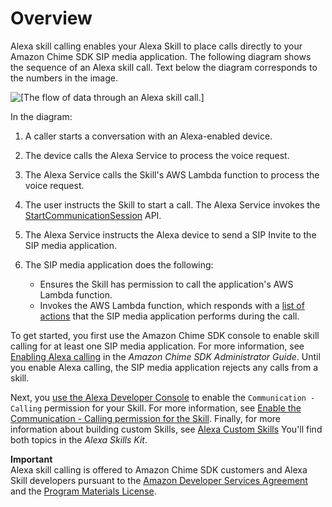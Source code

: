 # Overview<a name="alexa-overview"></a>

Alexa skill calling enables your Alexa Skill to place calls directly to your Amazon Chime SDK SIP media application\. The following diagram shows the sequence of an Alexa skill call\. Text below the diagram corresponds to the numbers in the image\.

![\[The flow of data through an Alexa skill call.\]](http://docs.aws.amazon.com/chime-sdk/latest/dg/images/alexa-call-overview.png)

In the diagram:

1. A caller starts a conversation with an Alexa\-enabled device\.

1. The device calls the Alexa Service to process the voice request\.

1. The Alexa Service calls the Skill's AWS Lambda function to process the voice request\.

1. The user instructs the Skill to start a call\. The Alexa Service invokes the [StartCommunicationSession](communication-session-reference.md#start-communication-session) API\.

1. The Alexa Service instructs the Alexa device to send a SIP Invite to the SIP media application\.

1. The SIP media application does the following:
   + Ensures the Skill has permission to call the application's AWS Lambda function\. 
   + Invokes the AWS Lambda function, which responds with a [list of actions](specify-actions.md) that the SIP media application performs during the call\.

To get started, you first use the Amazon Chime SDK console to enable skill calling for at least one SIP media application\. For more information, see [Enabling Alexa calling](https://docs.aws.amazon.com/chime-sdk/latest/ag/enable-alexa-calling.html) in the *Amazon Chime SDK Administrator Guide*\. Until you enable Alexa calling, the SIP media application rejects any calls from a skill\.

Next, you [use the Alexa Developer Console](https://developer.amazon.com/alexa/console/ask) to enable the `Communication - Calling` permission for your Skill\. For more information, see [Enable the Communication \- Calling permission for the Skill](https://docs.aws.amazon.com/chime-sdk/latest/ag/enable-alexa-calling.html)\. Finally, for more information about building custom Skills, see [ Alexa Custom Skills](https://developer.amazon.com/en-US/alexa/alexa-skills-kit/get-deeper/custom-skills) You'll find both topics in the *Alexa Skills Kit*\.

**Important**  
Alexa skill calling is offered to Amazon Chime SDK customers and Alexa Skill developers pursuant to the [Amazon Developer Services Agreement](https://developer.amazon.com/support/legal/da) and the [Program Materials License](https://developer.amazon.com/support/legal/pml)\.